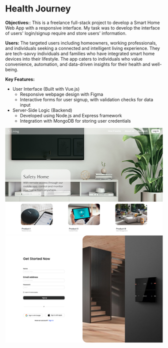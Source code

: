 # Health Journey

**Objectives:**: This is a freelance full-stack project to develop a Smart Home Web App with a responsive interface. My task was to develop the interface of users' login/signup require and store users' information. 

**Users:** The targeted users including homeowners, working professionals, and individuals seeking a connected and intelligent living experience. They are tech-savvy individuals and families who have integrated smart home devices into their lifestyle. The app caters to individuals who value convenience, automation, and data-driven insights for their health and well-being. 

**Key Features:** 
- User Interface (Built with Vue.js)
    - Responsive webpage design with Figma
    - Interactive forms for user signup, with validation checks for data input
- Server-Side Logic (Backend)
    - Developed using Node.js and Express framework
    - Integration with MongoDB for storing user credentials


![Home Image](/image/Frame%2052985230.jpg)
![Login Image](/image/Sign%20up.jpg)
